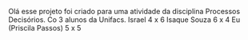 Olá esse projeto foi criado para uma atividade da disciplina Processos Decisórios. Co 3 alunos da Unifacs.
Israel 4 x 6
Isaque Souza 6 x 4 
Eu (Priscila Passos) 5 x 5